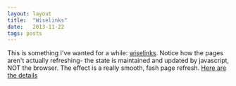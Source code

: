 ```yaml
---
layout: layout
title:  "Wiselinks"
date:   2013-11-22
tags: posts
---
```


This is something I've wanted for a while: [wiselinks]. Notice how the pages aren't actually refreshing- the state is maintained and updated by javascript, NOT the browser. The effect is a really smooth, fash page refresh. [Here are the details][the_commit]

[wiselinks]: https://github.com/igor-alexandrov/wiselinks
[the_commit]: https://github.com/adamwong246/adamwong246.github.io/commit/866f4851418b3fc0bbfda4198834b73468b51633

